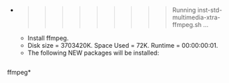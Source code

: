 * >>>>>>>>> Running inst-std-multimedia-xtra-ffmpeg.sh ...
  * Install ffmpeg.
  * Disk size = 3703420K. Space Used = 72K. Runtime = 00:00:00:01.
  * The following NEW packages will be installed:
  ```bash
ffmpeg*
  ```
